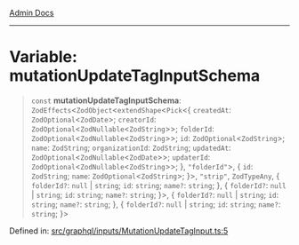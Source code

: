 [Admin Docs](/)

***

# Variable: mutationUpdateTagInputSchema

> `const` **mutationUpdateTagInputSchema**: `ZodEffects`\<`ZodObject`\<`extendShape`\<`Pick`\<\{ `createdAt`: `ZodOptional`\<`ZodDate`\>; `creatorId`: `ZodOptional`\<`ZodNullable`\<`ZodString`\>\>; `folderId`: `ZodOptional`\<`ZodNullable`\<`ZodString`\>\>; `id`: `ZodOptional`\<`ZodString`\>; `name`: `ZodString`; `organizationId`: `ZodString`; `updatedAt`: `ZodOptional`\<`ZodNullable`\<`ZodDate`\>\>; `updaterId`: `ZodOptional`\<`ZodNullable`\<`ZodString`\>\>; \}, `"folderId"`\>, \{ `id`: `ZodString`; `name`: `ZodOptional`\<`ZodString`\>; \}\>, `"strip"`, `ZodTypeAny`, \{ `folderId?`: `null` \| `string`; `id`: `string`; `name?`: `string`; \}, \{ `folderId?`: `null` \| `string`; `id`: `string`; `name?`: `string`; \}\>, \{ `folderId?`: `null` \| `string`; `id`: `string`; `name?`: `string`; \}, \{ `folderId?`: `null` \| `string`; `id`: `string`; `name?`: `string`; \}\>

Defined in: [src/graphql/inputs/MutationUpdateTagInput.ts:5](https://github.com/Sourya07/talawa-api/blob/583d62db9438de398bb9012a4a2617e2cb268b08/src/graphql/inputs/MutationUpdateTagInput.ts#L5)
